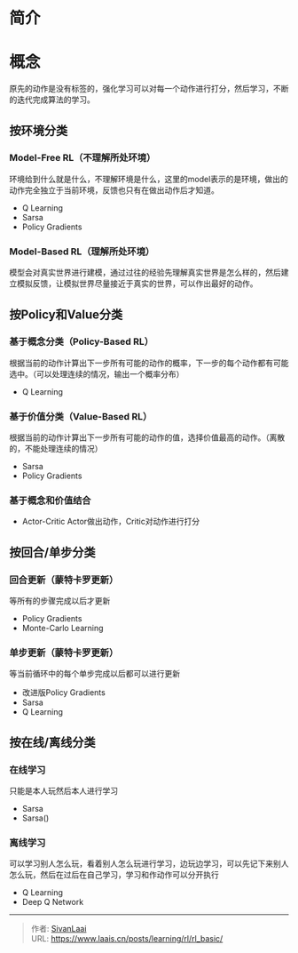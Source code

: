 # 简介

# 概念
原先的动作是没有标签的，强化学习可以对每一个动作进行打分，然后学习，不断的迭代完成算法的学习。
## 按环境分类
### Model-Free RL（不理解所处环境）
环境给到什么就是什么，不理解环境是什么，这里的model表示的是环境，做出的动作完全独立于当前环境，反馈也只有在做出动作后才知道。
- Q Learning
- Sarsa
- Policy Gradients
### Model-Based RL（理解所处环境）
模型会对真实世界进行建模，通过过往的经验先理解真实世界是怎么样的，然后建立模拟反馈，让模拟世界尽量接近于真实的世界，可以作出最好的动作。

## 按Policy和Value分类

### 基于概念分类（Policy-Based RL）
根据当前的动作计算出下一步所有可能的动作的概率，下一步的每个动作都有可能选中。（可以处理连续的情况，输出一个概率分布）
- Q Learning
### 基于价值分类（Value-Based RL）
根据当前的动作计算出下一步所有可能的动作的值，选择价值最高的动作。（离散的，不能处理连续的情况）
- Sarsa
- Policy Gradients
### 基于概念和价值结合
- Actor-Critic
Actor做出动作，Critic对动作进行打分

## 按回合/单步分类

### 回合更新（蒙特卡罗更新）
等所有的步骤完成以后才更新
- Policy Gradients
- Monte-Carlo Learning
### 单步更新（蒙特卡罗更新）
等当前循环中的每个单步完成以后都可以进行更新
- 改进版Policy Gradients
- Sarsa
- Q Learning

## 按在线/离线分类
### 在线学习
只能是本人玩然后本人进行学习
- Sarsa
- Sarsa()
### 离线学习
可以学习别人怎么玩，看着别人怎么玩进行学习，边玩边学习，可以先记下来别人怎么玩，然后在过后在自己学习，学习和作动作可以分开执行
- Q Learning
- Deep Q Network



---

> 作者: [SivanLaai](https://www.laais.cn)  
> URL: https://www.laais.cn/posts/learning/rl/rl_basic/  

